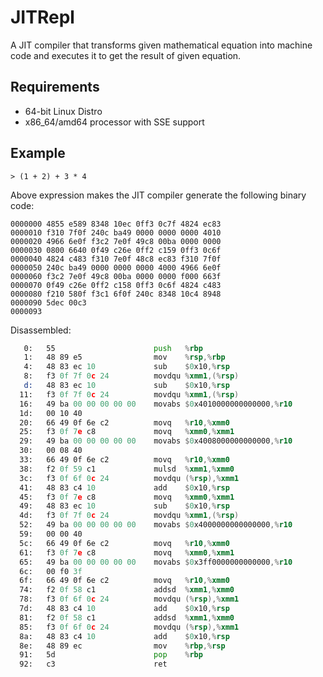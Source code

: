 # JITRepl

A JIT compiler that transforms given mathematical equation into machine code and executes it to
get the result of given equation.

## Requirements

- 64-bit Linux Distro
- x86_64/amd64 processor with SSE support

## Example

```
> (1 + 2) + 3 * 4
```

Above expression makes the JIT compiler generate the following binary code:

```
0000000 4855 e589 8348 10ec 0ff3 0c7f 4824 ec83
0000010 f310 7f0f 240c ba49 0000 0000 0000 4010
0000020 4966 6e0f f3c2 7e0f 49c8 00ba 0000 0000
0000030 0800 6640 0f49 c26e 0ff2 c159 0ff3 0c6f
0000040 4824 c483 f310 7e0f 48c8 ec83 f310 7f0f
0000050 240c ba49 0000 0000 0000 4000 4966 6e0f
0000060 f3c2 7e0f 49c8 00ba 0000 0000 f000 663f
0000070 0f49 c26e 0ff2 c158 0ff3 0c6f 4824 c483
0000080 f210 580f f3c1 6f0f 240c 8348 10c4 8948
0000090 5dec 00c3
0000093
```

Disassembled:

```asm
   0:	55                   	push   %rbp
   1:	48 89 e5             	mov    %rsp,%rbp
   4:	48 83 ec 10          	sub    $0x10,%rsp
   8:	f3 0f 7f 0c 24       	movdqu %xmm1,(%rsp)
   d:	48 83 ec 10          	sub    $0x10,%rsp
  11:	f3 0f 7f 0c 24       	movdqu %xmm1,(%rsp)
  16:	49 ba 00 00 00 00 00 	movabs $0x4010000000000000,%r10
  1d:	00 10 40
  20:	66 49 0f 6e c2       	movq   %r10,%xmm0
  25:	f3 0f 7e c8          	movq   %xmm0,%xmm1
  29:	49 ba 00 00 00 00 00 	movabs $0x4008000000000000,%r10
  30:	00 08 40
  33:	66 49 0f 6e c2       	movq   %r10,%xmm0
  38:	f2 0f 59 c1          	mulsd  %xmm1,%xmm0
  3c:	f3 0f 6f 0c 24       	movdqu (%rsp),%xmm1
  41:	48 83 c4 10          	add    $0x10,%rsp
  45:	f3 0f 7e c8          	movq   %xmm0,%xmm1
  49:	48 83 ec 10          	sub    $0x10,%rsp
  4d:	f3 0f 7f 0c 24       	movdqu %xmm1,(%rsp)
  52:	49 ba 00 00 00 00 00 	movabs $0x4000000000000000,%r10
  59:	00 00 40
  5c:	66 49 0f 6e c2       	movq   %r10,%xmm0
  61:	f3 0f 7e c8          	movq   %xmm0,%xmm1
  65:	49 ba 00 00 00 00 00 	movabs $0x3ff0000000000000,%r10
  6c:	00 f0 3f
  6f:	66 49 0f 6e c2       	movq   %r10,%xmm0
  74:	f2 0f 58 c1          	addsd  %xmm1,%xmm0
  78:	f3 0f 6f 0c 24       	movdqu (%rsp),%xmm1
  7d:	48 83 c4 10          	add    $0x10,%rsp
  81:	f2 0f 58 c1          	addsd  %xmm1,%xmm0
  85:	f3 0f 6f 0c 24       	movdqu (%rsp),%xmm1
  8a:	48 83 c4 10          	add    $0x10,%rsp
  8e:	48 89 ec             	mov    %rbp,%rsp
  91:	5d                   	pop    %rbp
  92:	c3                   	ret
```
